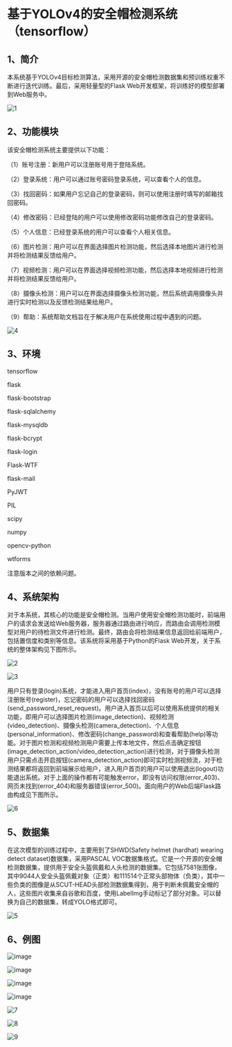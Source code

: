 # 基于YOLOv4的安全帽检测系统（tensorflow）

## 1、简介

​本系统基于YOLOv4目标检测算法，采用开源的安全帽检测数据集和预训练权重不断进行迭代训练。最后，采用轻量型的Flask Web开发框架，将训练好的模型部署到Web服务中。

![1](https://github.com/user-attachments/assets/1c9f66d8-3f05-4db7-a32e-7b426f790da2)

## 2、功能模块

该安全帽检测系统主要提供以下功能：

（1）账号注册：新用户可以注册账号用于登陆系统。

（2）登录系统：用户可以通过账号密码登录系统，可以查看个人的信息。

（3）找回密码：如果用户忘记自己的登录密码，则可以使用注册时填写的邮箱找回密码。

（4）修改密码：已经登陆的用户可以使用修改密码功能修改自己的登录密码。

（5）个人信息：已经登录系统的用户可以查看个人相关信息。

（6）图片检测：用户可以在界面选择图片检测功能，然后选择本地图片进行检测并将检测结果反馈给用户。

（7）视频检测：用户可以在界面选择视频检测功能，然后选择本地视频进行检测并将检测结果反馈给用户。

（8）摄像头检测：用户可以在界面选择摄像头检测功能，然后系统调用摄像头并进行实时检测以及反馈检测结果给用户。

（9）帮助：系统帮助文档旨在于解决用户在系统使用过程中遇到的问题。

![4](https://github.com/user-attachments/assets/257dc954-2ea4-4db8-bdc5-40e78c881de1)


## 3、环境

tensorflow

flask

flask-bootstrap

flask-sqlalchemy

flask-mysqldb

flask-bcrypt

flask-login

Flask-WTF

flask-mail

PyJWT

PIL

scipy

numpy

opencv-python

wtforms

注意版本之间的依赖问题。

## 4、系统架构

​对于本系统，其核心的功能是安全帽检测。当用户使用安全帽检测功能时，前端用户的请求会发送给Web服务器，服务器通过路由进行响应，而路由会调用检测模型对用户的待检测文件进行检测。最终，路由会将检测结果信息返回给前端用户，包括置信度和类别等信息。该系统将采用基于Python的Flask Web开发，关于系统的整体架构见下图所示。

![2](https://github.com/user-attachments/assets/f1e01623-03ca-4cbd-b2ff-e419b6bbab06)

![3](https://github.com/user-attachments/assets/dfcbf911-0c7e-439a-9007-83f72e741f1e)


​用户只有登录(login)系统，才能进入用户首页(index)，没有账号的用户可以选择注册账号(register)，忘记密码的用户可以选择找回密码(send_password_reset_request)。用户进入首页以后可以使用系统提供的相关功能，即用户可以选择图片检测(image_detection)、视频检测(video_detection)、摄像头检测(camera_detection)、个人信息(personal_information)、修改密码(change_password)和查看帮助(help)等功能。对于图片检测和视频检测用户需要上传本地文件，然后点击确定按钮(image_detection_action/video_detection_action)进行检测，对于摄像头检测用户只需点击开启按钮(camera_detection_action)即可实时检测视频流，对于检测结果都将返回到前端展示给用户，进入用户首页的用户可以使用退出(logout)功能退出系统。对于上面的操作都有可能触发error，即没有访问权限(error_403)、网页未找到(error_404)和服务器错误(error_500)。面向用户的Web后端Flask路由构成见下图所示。

![6](https://github.com/user-attachments/assets/26c031e0-d30c-4fcb-be83-2ce828dd9806)


## 5、数据集

​在这次模型的训练过程中，主要用到了SHWD(Safety helmet (hardhat) wearing detect dataset)数据集，采用PASCAL VOC数据集格式。它是一个开源的安全帽检测数据集，提供用于安全头盔佩戴和人头检测的数据集。它包括7581张图像，其中9044人安全头盔佩戴对象（正类）和111514个正常头部物体（负类），其中一些负类的图像是从SCUT-HEAD头部检测数据集得到，用于判断未佩戴安全帽的人，这些图片收集来自谷歌和百度，使用LabelImg手动标记了部分对象。可以替换为自己的数据集，转成YOLO格式即可。

![5](https://github.com/user-attachments/assets/81a7c8f1-b87c-47f7-a49c-b853b18d1b6d)


## 6、例图

![image](https://github.com/user-attachments/assets/c5ef602a-3048-4020-8f1d-46b2d4c7c797)


![image](https://github.com/user-attachments/assets/a8e18800-108c-461e-85c0-c22b41544439)


![image](https://github.com/user-attachments/assets/164d377d-60db-48bc-b1fb-91d67a2423bc)


![image](https://github.com/user-attachments/assets/abd84e39-b2fb-40a4-93f1-ce5db72211b3)


![7](https://github.com/user-attachments/assets/c837655d-f1e7-45e3-96b5-fed285649102)


![8](https://github.com/user-attachments/assets/ae087f99-125e-444d-b4cc-4f75f52dff9a)


![9](https://github.com/user-attachments/assets/27507563-b951-4316-bea5-a54cba53b87d)



